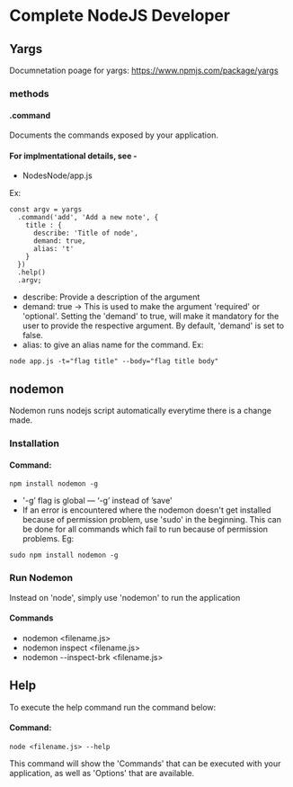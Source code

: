 # Complete NodeJS Developer

## Yargs
Documnetation poage for yargs: https://www.npmjs.com/package/yargs

### methods
#### .command
Documents the commands exposed by your application.

#### For implmentational details, see -
* NodesNode/app.js

Ex:
```
const argv = yargs
  .command('add', 'Add a new note', {
    title : {
      describe: 'Title of node',
      demand: true,
      alias: 't'
    }
  })
  .help()
  .argv;
```
* describe: Provide a description of the argument
* demand: true -> This is used to make the argument 'required' or 'optional'. Setting the 'demand' to true, will make it mandatory for the user to provide the respective argument. By default, 'demand' is set to false.
* alias: to give an alias name for the command.
Ex:
```
node app.js -t="flag title" --body="flag title body"
```
## nodemon
Nodemon runs nodejs script automatically everytime there is a change made.

### Installation
#### Command:
```
npm install nodemon -g
```
 * '-g’ flag is global — ‘-g’ instead of ’save'
* If an error is encountered where the nodemon doesn't get installed because of permission problem, use 'sudo' in the beginning. This can be done for all commands which fail to run because of permission problems.
Eg:
```
sudo npm install nodemon -g
```

### Run Nodemon
Instead on 'node', simply use 'nodemon' to run the application
#### Commands
* nodemon <filename.js>
* nodemon inspect <filename.js>
* nodemon --inspect-brk <filename.js>

## Help
To execute the help command run the command below:
#### Command:
```
node <filename.js> --help
```
This command will show the 'Commands' that can be executed with your application, as well as 'Options' that are available.
